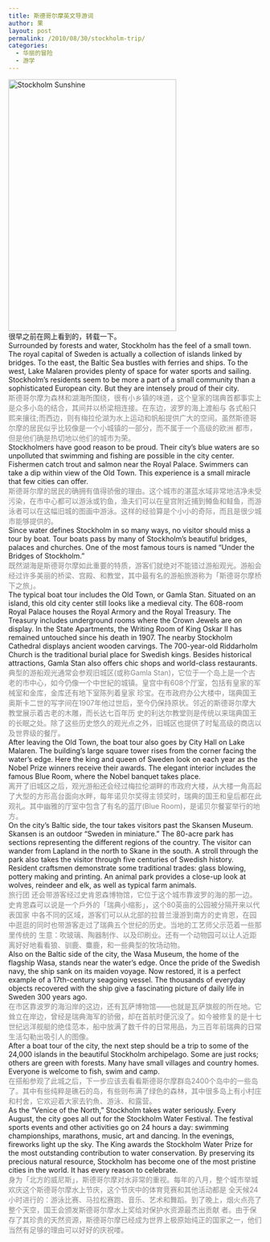 ```yaml
---
title: 斯德哥尔摩英文导游词
author: 果
layout: post
permalink: /2010/08/30/stockholm-trip/
categories:
  - 华丽的冒险
  - 游学
---
```

[<img class="alignleft" src="http://farm5.static.flickr.com/4051/4521083991_94c012dbc3.jpg" alt="Stockholm Sunshine" width="334" height="500" />][1]  
很早之前在网上看到的，转载一下。  
Surrounded by forests and water, Stockholm has the feel of a small town. The royal capital of Sweden is actually a collection of islands linked by bridges. To the east, the Baltic Sea bustles with ferries and ships. To the west, Lake Malaren provides plenty of space for water sports and sailing. Stockholm’s residents seem to be more a part of a small community than a sophisticated European city. But they are intensely proud of their city.<span style="color: #888888;"><br /> 斯德哥尔摩为森林和湖海所围绕，很有小乡镇的味道，这个皇家的瑞典首都事实上是众多小岛的结合，其间并以桥梁相连接。在东边，波罗的海上渡船与 各式船只熙来攘往;而西边，则有梅拉伦湖为水上运动和帆船提供广大的空间。虽然斯德哥尔摩的居民似乎比较像是一个小城镇的一部分，而不属于一个高级的欧洲 都市，但是他们确是热切地以他们的城市为荣。</span>  
Stockholmers have good reason to be proud. Their city’s blue waters are so unpolluted that swimming and fishing are possible in the city center. Fishermen catch trout and salmon near the Royal Palace. Swimmers can take a dip within view of the Old Town. This experience is a small miracle that few cities can offer.  
<span style="color: #888888;">斯德哥尔摩的居民的确拥有值得骄傲的理由。这个城市的湛蓝水域非常地洁净未受污染，在市中心都可以游泳或钓鱼，渔夫们可以在皇宫附近捕到鳟鱼和鲑鱼，而游泳者可以在这幅旧城的图画中游泳。这样的经验算是个小小的奇际，而且是很少城市能够提供的。</span>  
Since water defines Stockholm in so many ways, no visitor should miss a tour by boat. Tour boats pass by many of Stockholm’s beautiful bridges, palaces and churches. One of the most famous tours is named &#8220;Under the Bridges of Stockholm.&#8221;  
<span style="color: #888888;">既然湖海是斯德哥尔摩如此重要的特质，游客们就绝对不能错过游船观光。游船会经过许多美丽的桥梁、宫殿、和教堂，其中最有名的游船旅游称为「斯德哥尔摩桥下之旅」。</span>  
The typical boat tour includes the Old Town, or Gamla Stan. Situated on an island, this old city center still looks like a medieval city. The 608-room Royal Palace houses the Royal Armory and the Royal Treasury. The Treasury includes underground rooms where the Crown Jewels are on display. In the State Apartments, the Writing Room of King Oskar II has remained untouched since his death in 1907. The nearby Stockholm Cathedral displays ancient wooden carvings. The 700-year-old Riddarholm Church is the traditional burial place for Swedish kings. Besides historical attractions, Gamla Stan also offers chic shops and world-class restaurants.  
<span style="color: #888888;">典型的游船观光通常会参观旧城区(或称Gamla Stan)，它位于一个岛上是一个古老的市中心，如今仍像一个中世紀的城镇。皇宫中有608个厅室，包括有皇家的军械室和金库，金库还有地下室陈列着皇家 珍宝。在市政府办公大楼中，瑞典国王奥斯卡二世的写字间在1907年他过世后，至今仍保持原状。邻近的斯德哥尔摩大教堂展示着古老的木雕，而长达七百年历 史的利达尔教堂则是传统以来瑞典国王的长眠之处。除了这些历史悠久的观光点之外，旧城区也提供了时髦高级的商店以及世界级的餐厅。</span>  
After leaving the Old Town, the boat tour also goes by City Hall on Lake Malaren. The building’s large square tower rises from the corner facing the water’s edge. Here the king and queen of Sweden look on each year as the Nobel Prize winners receive their awards. The elegant interior includes the famous Blue Room, where the Nobel banquet takes place.  
<span style="color: #888888;">离开了旧城区之后，观光游船还会经过梅拉伦湖畔的市政府大楼，从大楼一角高起了大型的方形高台面向水畔，每年诺贝尔奖得主领奖时，瑞典的国王和皇后都在此观礼。其中幽雅的厅室中包含了有名的蓝厅(Blue Room)，是诺贝尔餐宴举行的地方。</span>  
On the city’s Baltic side, the tour takes visitors past the Skansen Museum. Skansen is an outdoor &#8220;Sweden in miniature.&#8221; The 80-acre park has sections representing the different regions of the country. The visitor can wander from Lapland in the north to Skane in the south. A stroll through the park also takes the visitor through five centuries of Swedish history. Resident craftsmen demonstrate some traditional trades: glass blowing, pottery making and printing. An animal park provides a close-up look at wolves, reindeer and elk, as well as typical farm animals.  
<span style="color: #888888;">旅行团 还会带游客经过史肯恩森博物馆，它位于这个城市靠波罗的海的那一边。史肯恩森可以说是一个戶外的「瑞典小缩影」，这个80英亩的公园被分隔开来以代表国家 中各不同的区域，游客们可以从北部的拉普兰漫游到南方的史肯恩，在园中逛逛的同时也带游客走过了瑞典五个世纪的历史。当地的工艺师父示范着一些那里传统的 生意：吹玻璃、陶器制作、以及印刷业。还有一个动物园可以让人近距离好好地看看狼、驯鹿、麋鹿，和一些典型的牧场动物。</span>  
Also on the Baltic side of the city, the Wasa Museum, the home of the flagship Wasa, stands near the water’s edge. Once the pride of the Swedish navy, the ship sank on its maiden voyage. Now restored, it is a perfect example of a 17th-century seagoing vessel. The thousands of everyday objects recovered with the ship give a fascinating picture of daily life in Sweden 300 years ago.  
<span style="color: #888888;">在市区靠波罗的海沿岸的这边，还有瓦萨博物馆——也就是瓦萨旗舰的所在地。它耸立在岸边，曾经是瑞典海军的骄傲，却在首航时便沉没了。如今被修复的是十七世纪远洋舰艇的绝佳范本，船中放满了数千件的日常用品，为三百年前瑞典的日常生活勾勒出吸引人的图像。</span>  
After a boat tour of the city, the next step should be a trip to some of the 24,000 islands in the beautiful Stockholm archipelago. Some are just rocks; others are green with forests. Many have small villages and country homes. Everyone is welcome to fish, swim and camp.  
<span style="color: #888888;">在搭船参观了此城之后，下一步应该去看看斯德哥尔摩群岛2400个岛中的一些岛了。其中有些纯粹是礁石的岛，有些则布满了绿色的森林，其中很多岛上有小村庄和村舍，它欢迎着大家去钓魚、游泳、和露营。</span>  
As the &#8220;Venice of the North,&#8221; Stockholm takes water seriously. Every August, the city goes all out for the Stockholm Water Festival. The festival sports events and other activities go on 24 hours a day: swimming championships, marathons, music, art and dancing. In the evenings, fireworks light up the sky. The King awards the Stockholm Water Prize for the most outstanding contribution to water conservation. By preserving its precious natural resource, Stockholm has become one of the most pristine cities in the world. It has every reason to celebrate.  
<span style="color: #888888;">身为「北方的威尼斯」，斯德哥尔摩对水非常的重视。每年的八月，整个城市举城欢庆这个斯德哥尔摩水上节庆，这个节庆中的体育竞赛和其他活动都是 全天候24小时进行的：游泳比赛、马拉松赛跑、音乐、艺术和舞蹈。到了晚上，烟火点亮了整个天空，国王会颁发斯德哥尔摩水上奖给对保护水资源最杰出贡献 者。由于保存了其珍贵的天然资源，斯德哥尔摩已经成为世界上极原始纯正的国家之一，他们当然有足够的理由可以好好的庆祝喽。</span>

 [1]: http://www.flickr.com/photos/shuguo/4521083991/ "Stockholm Sunshine by Shuguo, on Flickr"